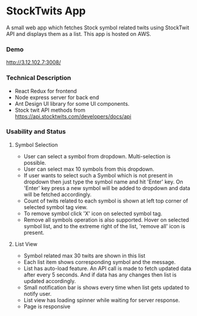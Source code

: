 # StockTwits App

A small web app which fetches Stock symbol related twits using StockTwit API and displays them as a list.
This app is hosted on AWS.

### Demo
http://3.12.102.7:3008/

### Technical Description
* React Redux for frontend
* Node express server for back end  
* Ant Design UI library for some UI components.
* Stock twit API methods from https://api.stocktwits.com/developers/docs/api

### Usability and Status
1. Symbol Selection
    - User can select a symbol from dropdown. Multi-selection is possible.
    - User can select max 10 symbols from this dropdown.
    - If user wants to select such a Symbol which is not present in dropdown then just type the symbol name and hit 'Enter' key. 
      On 'Enter' key press a new symbol will be added to dropdown and data will be fetched accordingly. 
    - Count of twits related to each symbol is shown at left top corner of selected symbol tag view.
    - To remove symbol click 'X' icon on selected symbol tag.  
    - Remove all symbols operation is also supported. Hover on selected symbol list, and to the extreme right of the list, 'remove all' icon is present.
    
2. List View
    - Symbol related max 30 twits are shown in this list
    - Each list item shows corresponding symbol and the message.
    - List has auto-load feature. An API call is made to fetch updated data after every 5 seconds. 
      And if data has any changes then list is updated accordingly.
    - Small notification bar is shows every time when list gets updated to notify user.
    - List view has loading spinner while waiting for server response.
    - Page is responsive